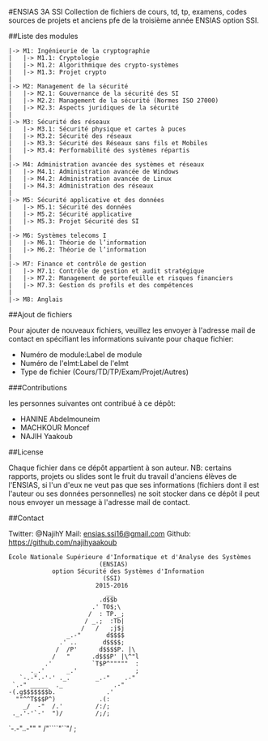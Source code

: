 #ENSIAS 3A SSI
Collection de fichiers de cours, td, tp, examens, codes sources de projets et anciens pfe de la troisième année ENSIAS option SSI.

##Liste des modules

	|-> M1: Ingénieurie de la cryptographie
	|	|-> M1.1: Cryptologie
	|	|-> M1.2: Algorithmique des crypto-systèmes
	|	|-> M1.3: Projet crypto
	|
	|-> M2: Management de la sécurité
	|	|-> M2.1: Gouvernance de la sécurité des SI
	|	|-> M2.2: Management de la sécurité (Normes ISO 27000)
	|	|-> M2.3: Aspects juridiques de la sécurité
	|
	|-> M3: Sécurité des réseaux
	|	|-> M3.1: Sécurité physique et cartes à puces
	|	|-> M3.2: Sécurité des réseaux
	|	|-> M3.3: Sécurité des Réseaux sans fils et Mobiles
	|	|-> M3.4: Performabilité des systèmes répartis
	|
	|-> M4: Administration avancée des systèmes et réseaux
	|	|-> M4.1: Administration avancée de Windows
	|	|-> M4.2: Administration avancée de Linux
	|	|-> M4.3: Administration des réseaux
	|
	|-> M5: Sécurité applicative et des données
	|	|-> M5.1: Sécurité des données
	|	|-> M5.2: Sécurité applicative
	|	|-> M5.3: Projet Sécurité des SI
	|
	|-> M6: Systèmes telecoms I
	|	|-> M6.1: Théorie de l’information
	|	|-> M6.2: Théorie de l’information
	|
	|-> M7: Finance et contrôle de gestion
	|	|-> M7.1: Contrôle de gestion et audit stratégique
	|	|-> M7.2: Management de portefeuille et risques financiers
	|	|-> M7.3: Gestion ds profils et des compétences
	|
	|-> M8: Anglais

##Ajout de fichiers

Pour ajouter de nouveaux fichiers, veuillez les envoyer à l'adresse mail de contact en spécifiant les informations suivante pour chaque fichier:
* Numéro de module:Label de module
* Numéro de l'elmt:Label de l'elmt
* Type de fichier (Cours/TD/TP/Exam/Projet/Autres)

###Contributions

les personnes suivantes ont contribué à ce dépôt:
* HANINE Abdelmouneim
* MACHKOUR Moncef
* NAJIH Yaakoub

##License

Chaque fichier dans ce dépôt appartient à son auteur. 
NB: certains rapports, projets ou slides sont le fruit du travail d'anciens élèves de l'ENSIAS, si l'un d'eux ne veut pas que ses informations (fichiers dont il est l'auteur ou ses données personnelles) ne soit stocker dans ce dépôt il peut nous envoyer un message à l'adresse mail de contact. 

##Contact

Twitter: @NajihY
Mail: ensias.ssi16@gmail.com
Github: https://github.com/najihyaakoub


    École Nationale Supérieure d'Informatique et d'Analyse des Systèmes
                             (ENSIAS)
                option Sécurité des Systèmes d'Information
                              (SSI)
                            2015-2016                                                                     
                               __
                             .d$$b
                           .' TO$;\
                          /  : TP._;
                         / _.;  :Tb|
                        /   /   ;j$j
                    _.-"       d$$$$
                  .' ..       d$$$$;
                 /  /P'      d$$$$P. |\
                /   "      .d$$$P' |\^"l
              .'           `T$P^"""""  :
          ._.'      _.'                ;
       `-.-".-'-' ._.       _.-"    .-"
     `.-" _____  ._              .-"
    -(.g$$$$$$$b.              .'
      ""^^T$$$P^)            .(:
        _/  -"  /.'         /:/;
     ._.'-'`-'  ")/         /;/;
  `-.-"..-""    " /"````"``"/  ;   